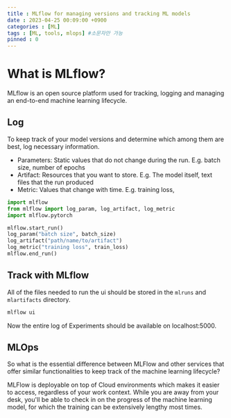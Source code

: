 ```yaml
---
title : MLflow for managing versions and tracking ML models
date : 2023-04-25 00:09:00 +0900
categories : [ML]
tags : [ML, tools, mlops] #소문자만 가능
pinned : 0
---
```


# What is MLflow?
MLflow is an open source platform used for tracking, logging and managing an end-to-end machine learning lifecycle.

## Log 
To keep track of your model versions and determine which among them are best, log necessary information.

- Parameters: Static values that do not change during the run. E.g. batch size, number of epochs
- Artifact: Resources that you want to store. E.g. The model itself, text files that the run produced
- Metric: Values that change with time. E.g. training loss,

```python
import mlflow
from mlflow import log_param, log_artifact, log_metric
import mlflow.pytorch

mlflow.start_run()
log_param("batch size", batch_size)
log_artifact("path/name/to/artifact")
log_metric("training loss", train_loss)
mlflow.end_run()
```

## Track with MLflow

All of the files needed to run the ui should be stored in the `mlruns` and `mlartifacts` directory.

```bash
mlflow ui
```
Now the entire log of Experiments should be available on localhost:5000.

## MLOps
So what is the essential difference between MLFlow and other services that offer similar functionalities to keep track of the machine learning lifecycle?

MLFlow is deployable on top of Cloud environments which makes it easier to access, regardless of your work context. While you are away from your desk, you'll be able to check in on the progress of the machine learning model, for which the training can be extensively lengthy most times.